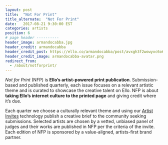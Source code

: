 ```yaml
---
layout: post
title:  "Not For Print"
title_alternate:  "Not For Print"
date:   2017-08-21 9:30:00 EST
categories: artists
position: 6
# page header ----------
header_image: armandocabba.jpg
header_credit: armandocabba
header_credit_post: https://ello.co/armandocabba/post/avxgh3f2wowyxc6o638igw
header_credit_image: armandocabba-avatar.png
redirect_from:
  - /about/notforprint/
---
```


*Not for Print* (NFP) is **Ello’s artist-powered print publication**. Submission-based and published quarterly, each issue focuses on a relevant artistic theme and is curated to showcase the creative talent on Ello. NFP is about **taking Ello’s internet culture to the printed page** and giving credit where it’s due.

Each quarter we choose a culturally relevant theme and using our [Artist Invites](https://ello.co/invites) technology publish a creative brief to the community seeking submissions. Selected artists are chosen by a vetted, unbiased panel of judges and their works are published in NFP per the criteria of the invite. Each edition of NFP is sponsored by a value-aligned, artists-first brand partner.
